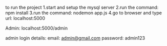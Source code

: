 to run the project
1.start and setup the mysql server
2.run the command: npm install
3.run the command: nodemon app.js
4.go to browser and type url: localhost:5000


Admin:
localhost:5000/admin


admin login details:
email: admin@gmail.com
password: admin123


